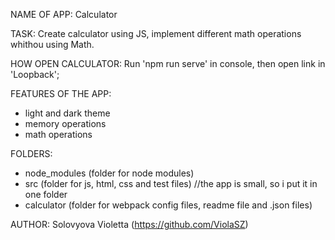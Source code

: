 NAME OF APP: 
  Calculator

TASK:
  Create calculator using JS, implement different math operations whithou using Math.

HOW OPEN CALCULATOR:
  Run 'npm run serve' in console, then open link in 'Loopback';

FEATURES OF THE APP:
  - light and dark theme
  - memory operations
  - math operations

FOLDERS:
  - node_modules (folder for node modules)
  - src (folder for js, html, css and test files) //the app is small, so i put it in one folder
  - calculator (folder for webpack config files, readme file and .json files)

AUTHOR:
  Solovyova Violetta (https://github.com/ViolaSZ)